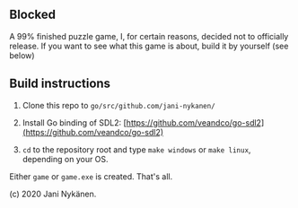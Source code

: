 ## Blocked

A 99% finished puzzle game, I, for certain reasons, decided not to officially release. If you want to see what this game is about, build it by yourself (see below)


## Build instructions

1) Clone this repo to `go/src/github.com/jani-nykanen/`

2) Install Go binding of SDL2: [https://github.com/veandco/go-sdl2](https://github.com/veandco/go-sdl2)

3) `cd` to the repository root and type `make windows` or `make linux`, depending on your OS.

Either `game` or `game.exe` is created. That's all.

(c) 2020 Jani Nykänen.
